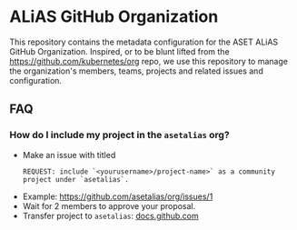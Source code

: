 # ALiAS GitHub Organization

This repository contains the metadata configuration for the ASET ALiAS GitHub Organization.
Inspired, or to be blunt lifted from the https://github.com/kubernetes/org repo, we use this
repository to manage the organization's members, teams, projects and related issues and configuration.

## FAQ

### How do I include my project in the `asetalias` org?

- Make an issue with titled 
  ```
  REQUEST: include `<yourusername>/project-name>` as a community project under `asetalias`.
  ```
- Example: https://github.com/asetalias/org/issues/1
- Wait for 2 members to approve your proposal.
- Transfer project to `asetalias`: [docs.github.com][github/docs/transferring-ownership]

[github/docs/transferring-ownership]: https://docs.github.com/en/repositories/creating-and-managing-repositories/transferring-a-repository
